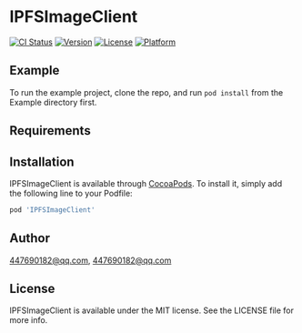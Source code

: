 # IPFSImageClient

[![CI Status](https://img.shields.io/travis/447690182@qq.com/IPFSImageClient.svg?style=flat)](https://travis-ci.org/447690182@qq.com/IPFSImageClient)
[![Version](https://img.shields.io/cocoapods/v/IPFSImageClient.svg?style=flat)](https://cocoapods.org/pods/IPFSImageClient)
[![License](https://img.shields.io/cocoapods/l/IPFSImageClient.svg?style=flat)](https://cocoapods.org/pods/IPFSImageClient)
[![Platform](https://img.shields.io/cocoapods/p/IPFSImageClient.svg?style=flat)](https://cocoapods.org/pods/IPFSImageClient)

## Example

To run the example project, clone the repo, and run `pod install` from the Example directory first.

## Requirements

## Installation

IPFSImageClient is available through [CocoaPods](https://cocoapods.org). To install
it, simply add the following line to your Podfile:

```ruby
pod 'IPFSImageClient'
```

## Author

447690182@qq.com, 447690182@qq.com

## License

IPFSImageClient is available under the MIT license. See the LICENSE file for more info.
